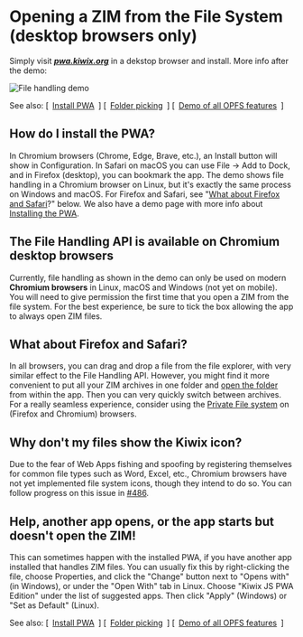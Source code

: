 # Opening a ZIM from the File System (desktop browsers only)

Simply visit **_[pwa.kiwix.org](https://pwa.kiwix.org)_** in a dekstop browser and install. More info after the demo:

![File handling demo](File_handling.gif)

See also: [&ensp;[Install PWA](Install-PWA.md)&ensp;]  [&ensp;[Folder picking](Folder-Picking.md)&ensp;]  [&ensp;[Demo of all OPFS features](Demo-OPFS_all_features.md)&ensp;]

## How do I install the PWA?

In Chromium browsers (Chrome, Edge, Brave, etc.), an Install button will show in Configuration. In Safari on macOS you can use File ->
Add to Dock, and in Firefox (desktop), you can bookmark the app. The demo shows file handling in a Chromium browser on Linux, but it's
exactly the same process on Windows and macOS. For Firefox and Safari, see "[What about Firefox and Safari](#what-about-firefox-and-safari)?"
below. We also have a demo page with more info about [Installing the PWA](Install-PWA.md).

## The File Handling API is available on Chromium desktop browsers

Currently, file handling as shown in the demo can only be used on modern **Chromium browsers** in Linux, macOS and Windows (not yet on mobile).
You will need to give permission the first time that you open a ZIM from the file system. For the best experience, be sure to tick the box
allowing the app to always open ZIM files.

## What about Firefox and Safari?

In all browsers, you can drag and drop a file from the file explorer, with very similar effect to the File Handling API. However, you might
find it more convenient to put all your ZIM archives in one folder and [open the folder](Folder-Picking.md) from within the app. Then you
can very quickly switch between archives. For a really seamless experience, consider using the [Private File system](Demo-OPFS_all_features.md)
on (Firefox and Chromium) browsers. 

## Why don't my files show the Kiwix icon?

Due to the fear of Web Apps fishing and spoofing by registering themselves for common file types such as Word, Excel, etc.,
Chromium browsers have not yet implemented file system icons, though they intend to do so. You can follow progress on this issue in
[#486](https://github.com/kiwix/kiwix-js-pwa/issues/486).

## Help, another app opens, or the app starts but doesn't open the ZIM!

This can sometimes happen with the installed PWA, if you have another app installed that handles ZIM files. You can usually fix this by right-clicking the file, choose Properties, and click the "Change" button next to "Opens with" (in Windows), or under the "Open With" tab in Linux.
Choose "Kiwix JS PWA Edition" under the list of suggested apps. Then click "Apply" (Windows) or "Set as Default" (Linux).

See also: [&ensp;[Install PWA](Install-PWA.md)&ensp;]  [&ensp;[Folder picking](Folder-Picking.md)&ensp;]  [&ensp;[Demo of all OPFS features](Demo-OPFS_all_features.md)&ensp;]
